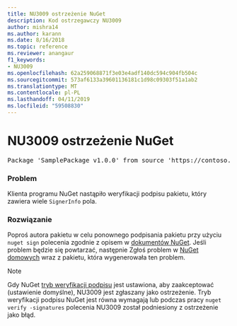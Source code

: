 ```yaml
---
title: NU3009 ostrzeżenie NuGet
description: Kod ostrzegawczy NU3009
author: mishra14
ms.author: karann
ms.date: 8/16/2018
ms.topic: reference
ms.reviewer: anangaur
f1_keywords:
- NU3009
ms.openlocfilehash: 62a259068871f3e03e4adf140dc594c904fb504c
ms.sourcegitcommit: 573af6133a39601136181c1d98c09303f51a1ab2
ms.translationtype: MT
ms.contentlocale: pl-PL
ms.lasthandoff: 04/11/2019
ms.locfileid: "59508830"
---
```

# <a name="nuget-warning-nu3009"></a>NU3009 ostrzeżenie NuGet

<pre>Package 'SamplePackage v1.0.0' from source 'https://contoso.com/index.json': The package signature file does not contain exactly one primary signature.</pre>

### <a name="issue"></a>Problem

Klienta programu NuGet nastąpiło weryfikacji podpisu pakietu, który zawiera wiele `SignerInfo` pola.


### <a name="solution"></a>Rozwiązanie

Poproś autora pakietu w celu ponownego podpisania pakietu przy użyciu `nuget sign` polecenia zgodnie z opisem w [dokumentów NuGet](https://docs.microsoft.com/en-us/nuget/create-packages/sign-a-package). Jeśli problem będzie się powtarzać, następnie Zgłoś problem w [NuGet domowych](https://github.com/NuGet/Home/issues) wraz z pakietu, która wygenerowała ten problem.


> [!Note]
> Gdy NuGet [tryb weryfikacji podpisu](https://docs.microsoft.com/en-us/nuget/consume-packages/installing-signed-packages#configure-package-signature-requirements) jest ustawiona, aby zaakceptować (ustawienie domyślne), NU3009 jest zgłaszany jako ostrzeżenie. Tryb weryfikacji podpisu NuGet jest równa wymagają lub podczas pracy `nuget verify -signatures` polecenia NU3009 został podniesiony z ostrzeżenie jako błąd. 
